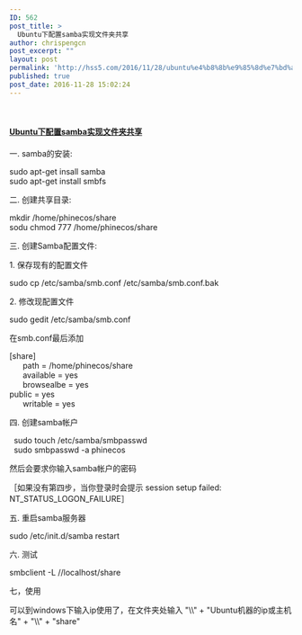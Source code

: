```yaml
---
ID: 562
post_title: >
  Ubuntu下配置samba实现文件夹共享
author: chrispengcn
post_excerpt: ""
layout: post
permalink: 'http://hss5.com/2016/11/28/ubuntu%e4%b8%8b%e9%85%8d%e7%bd%aesamba%e5%ae%9e%e7%8e%b0%e6%96%87%e4%bb%b6%e5%a4%b9%e5%85%b1%e4%ba%ab/'
published: true
post_date: 2016-11-28 15:02:24
---
```

<p>&nbsp; <h4><a href="http://www.cnblogs.com/phinecos/archive/2009/06/06/1497717.html">Ubuntu下配置samba实现文件夹共享</a></h4> <p>一. samba的安装: <p>sudo apt-get insall samba<br>sudo apt-get install smbfs <p>二. 创建共享目录: <p>mkdir /home/phinecos/share<br>sodu chmod 777 /home/phinecos/share <p>三. 创建Samba配置文件: <p>1. 保存现有的配置文件 <p>sudo cp /etc/samba/smb.conf /etc/samba/smb.conf.bak <p>2. 修改现配置文件 <p>sudo gedit /etc/samba/smb.conf <p>在smb.conf最后添加 <p>[share]<br>&nbsp;&nbsp;&nbsp;&nbsp;&nbsp; path = /home/phinecos/share<br>&nbsp;&nbsp;&nbsp;&nbsp;&nbsp; available = yes<br>&nbsp;&nbsp;&nbsp;&nbsp;&nbsp; browsealbe = yes<br>public = yes<br>&nbsp;&nbsp;&nbsp;&nbsp;&nbsp; writable = yes <p>四. 创建samba帐户 <p>&nbsp; sudo touch /etc/samba/smbpasswd<br>&nbsp; sudo smbpasswd -a phinecos <p>然后会要求你输入samba帐户的密码 <p>［如果没有第四步，当你登录时会提示 session setup failed: NT_STATUS_LOGON_FAILURE］ <p>五. 重启samba服务器 <p>sudo /etc/init.d/samba restart <p>六. 测试 <p>smbclient -L //localhost/share <p>七，使用 <p>可以到windows下输入ip使用了，在文件夹处输入 "\\" + "Ubuntu机器的ip或主机名" + "\\" + "share"</p>